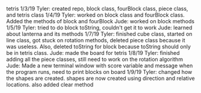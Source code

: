 tetris
1/3/19
  Tyler: created repo, block class, fourBlock class, piece class, and tetris class
1/4/19
  Tyler: worked on block class and fourBlock class. Added the methods of block and fourBlock
  Jude: worked on block methods
1/5/19
  Tyler: tried to do block toString, couldn't get it to work
  Jude: learned about lanterna and its methods
1/7/19
  Tyler: finished cube class, started on line class, got stuck on rotation methods, deleted piece class because it was useless.
         Also, deleted toString for block because toString should only be in tetris class.
  Jude: made the board for tetris
1/8/19
  Tyler: finished adding all the piece classes, still need to work on the rotation algorithm
  Jude: Made a new terminal window with score variable and message when the program runs, need to print blocks on board
1/9/19
  Tyler: changed how the shapes are created. shapes are now created using direction and relative locations. also added
         clear method
